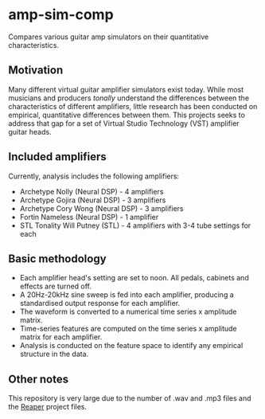 # amp-sim-comp
Compares various guitar amp simulators on their quantitative characteristics.

## Motivation

Many different virtual guitar amplifier simulators exist today. While most musicians and producers *tonally* understand the differences between the characteristics of different amplifiers, little research has been conducted on empirical, quantitative differences between them. This projects seeks to address that gap for a set of Virtual Studio Technology (VST) amplifier guitar heads.

## Included amplifiers

Currently, analysis includes the following amplifiers:

* Archetype Nolly (Neural DSP) - 4 amplifiers
* Archetype Gojira (Neural DSP) - 3 amplifiers
* Archetype Cory Wong (Neural DSP) - 3 amplifiers
* Fortin Nameless (Neural DSP) - 1 amplifier
* STL Tonality Will Putney (STL) - 4 amplifiers with 3-4 tube settings for each

## Basic methodology

* Each amplifier head's setting are set to noon. All pedals, cabinets and effects are turned off.
* A 20Hz-20kHz sine sweep is fed into each amplifier, producing a standardised output response for each amplifier.
* The waveform is converted to a numerical time series x amplitude matrix.
* Time-series features are computed on the time series x amplitude matrix for each amplifier.
* Analysis is conducted on the feature space to identify any empirical structure in the data.

## Other notes

This repository is very large due to the number of .wav and .mp3 files and the [Reaper](https://www.reaper.fm) project files.

